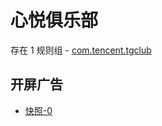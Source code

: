 # 心悦俱乐部

存在 1 规则组 - [com.tencent.tgclub](/src/apps/com.tencent.tgclub.ts)

## 开屏广告

- [快照-0](https://i.gkd.li/import/13163289)
